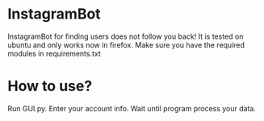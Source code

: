 # InstagramBot
InstagramBot for finding users does not follow you back! It is tested on ubuntu and only works now in firefox. Make sure you have the required modules in requirements.txt

# How to use?
Run GUI.py. Enter your account info. Wait until program process your data.

